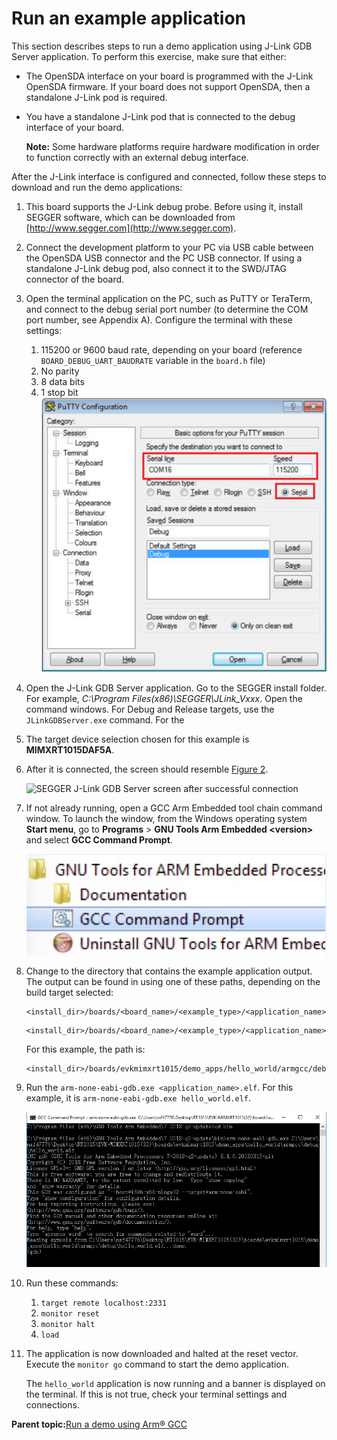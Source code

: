 # Run an example application

This section describes steps to run a demo application using J-Link GDB Server application. To perform this exercise, make sure that either:

-   The OpenSDA interface on your board is programmed with the J-Link OpenSDA firmware. If your board does not support OpenSDA, then a standalone J-Link pod is required.
-   You have a standalone J-Link pod that is connected to the debug interface of your board.

    **Note:** Some hardware platforms require hardware modification in order to function correctly with an external debug interface.


After the J-Link interface is configured and connected, follow these steps to download and run the demo applications:

1.  This board supports the J-Link debug probe. Before using it, install SEGGER software, which can be downloaded from [http://www.segger.com](http://www.segger.com).
2.  Connect the development platform to your PC via USB cable between the OpenSDA USB connector and the PC USB connector. If using a standalone J-Link debug pod, also connect it to the SWD/JTAG connector of the board.
3.  Open the terminal application on the PC, such as PuTTY or TeraTerm, and connect to the debug serial port number \(to determine the COM port number, see Appendix A\). Configure the terminal with these settings:

    1.  115200 or 9600 baud rate, depending on your board \(reference `BOARD_DEBUG_UART_BAUDRATE` variable in the `board.h` file\)
    2.  No parity
    3.  8 data bits
    4.  1 stop bit
    ![](../images/terminal_putty_configurations.png "Terminal (PuTTY) configurations")

4.  Open the J-Link GDB Server application. Go to the SEGGER install folder. For example, *C:\\Program Files\(x86\)\\SEGGER\\JLink\_Vxxx*. Open the command windows. For Debug and Release targets, use the `JLinkGDBServer.exe` command. For the
5.  The target device selection chosen for this example is **MIMXRT1015DAF5A**.
6.  After it is connected, the screen should resemble [Figure 2](run_an_example_application_001.md#SEGGERJLINKGDBSERVERSUCCESS0000).

    ![](../images/segger_jlink_gdb_server_screen_after_successful_co.png "SEGGER J-Link GDB Server screen after successful
                connection")

7.  If not already running, open a GCC Arm Embedded tool chain command window. To launch the window, from the Windows operating system **Start menu**, go to **Programs** \> **GNU Tools Arm Embedded <version\>** and select **GCC Command Prompt**.

    ![](../images/launch_command_prompt_20.jpg "Launch command prompt")

8.  Change to the directory that contains the example application output. The output can be found in using one of these paths, depending on the build target selected:

    ```
    <install_dir>/boards/<board_name>/<example_type>/<application_name>/armgcc/debug
    ```

    ```
    <install_dir>/boards/<board_name>/<example_type>/<application_name>/armgcc/release
    ```

    For this example, the path is:

    ```
    <install_dir>/boards/evkmimxrt1015/demo_apps/hello_world/armgcc/debug
    ```

9.  Run the `arm-none-eabi-gdb.exe <application_name>.elf`. For this example, it is `arm-none-eabi-gdb.exe hello_world.elf`.

    ![](../images/run_armnoneeabigdb_rt1015.png "Run arm-none-eabi-gdb")

10. Run these commands:

    1.  `target remote localhost:2331`
    2.  `monitor reset`
    3.  `monitor halt`
    4.  `load`
11. The application is now downloaded and halted at the reset vector. Execute the `monitor go` command to start the demo application.

    The `hello_world` application is now running and a banner is displayed on the terminal. If this is not true, check your terminal settings and connections.


**Parent topic:**[Run a demo using Arm® GCC](../topics/run_a_demo_using_arm__gcc.md)

